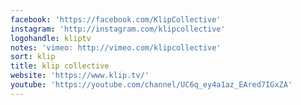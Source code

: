 ```yaml
---
facebook: 'https://facebook.com/KlipCollective'
instagram: 'http://instagram.com/klipcollective'
logohandle: kliptv
notes: 'vimeo: http://vimeo.com/klipcollective'
sort: klip
title: klip collective
website: 'https://www.klip.tv/'
youtube: 'https://youtube.com/channel/UC6q_ey4a1az_EAred7IGxZA'
---
```

